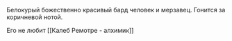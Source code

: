 Белокурый божественно красивый бард человек и мерзавец. Гонится за коричневой нотой. 

Eго не любит [[Калеб Ремотре - алхимик]]